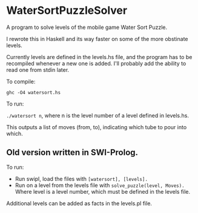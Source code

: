 # WaterSortPuzzleSolver
A program to solve levels of the mobile game Water Sort Puzzle.

I rewrote this in Haskell and its way faster on some of the more obstinate levels.

Currently levels are defined in the levels.hs file, and the program has to be recompiled
whenever a new one is added. I'll probably add the ability to read one from stdin later.

To compile:

`ghc -O4 watersort.hs`

To run:

`./watersort n`, where n is the level number of a level defined in levels.hs.

This outputs a list of moves (from, to), indicating which tube to pour into which.


## Old version written in SWI-Prolog.

To run:

- Run swipl, load the files with
      `[watersort], [levels].`
- Run on a level from the levels file with
      `solve_puzzle(level, Moves).`
  Where level is a level number, which must be defined in the levels file.


Additional levels can be added as facts in the levels.pl file.

